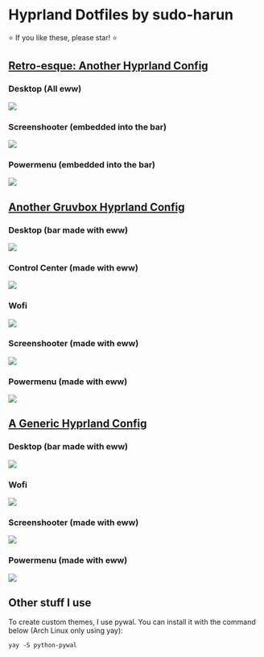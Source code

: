 # Hyprland Dotfiles by sudo-harun

⭐ If you like these, please star! ⭐

## <a href="https://github.com/sudo-harun/dotfiles/tree/retroesque">Retro-esque: Another Hyprland Config</a>


### Desktop (All eww)
<img src="./assets/retroesque1.png" align="center">

### Screenshooter (embedded into the bar)
<img src="./assets/retroesque2.png" align="center">

### Powermenu (embedded into the bar)
<img src="./assets/retroesque3.png" align="center">



## <a href="https://github.com/sudo-harun/dotfiles/tree/gruvbox">Another Gruvbox Hyprland Config</a>


### Desktop (bar made with eww)
<img src="./assets/gruvbox1.png" align="center">

### Control Center (made with eww)
<img src="./assets/gruvbox2.png" align="center">

### Wofi
<img src="./assets/gruvbox3.png" align="center">

### Screenshooter (made with eww)
<img src="./assets/gruvbox4.png" align="center">

### Powermenu (made with eww)
<img src="./assets/gruvbox5.png" align="center">



## <a href="https://github.com/sudo-harun/dotfiles/tree/generic">A Generic Hyprland Config</a>


### Desktop (bar made with eww)
<img src="./assets/generic1.png" align="center">

### Wofi
<img src="./assets/generic2.png" align="center">

### Screenshooter (made with eww)
<img src="./assets/generic3.png" align="center">

### Powermenu (made with eww)
<img src="./assets/generic4.png" align="center">


## Other stuff I use
To create custom themes, I use pywal. You can install it with the command below (Arch Linux only using yay):
```
yay -S python-pywal
```

